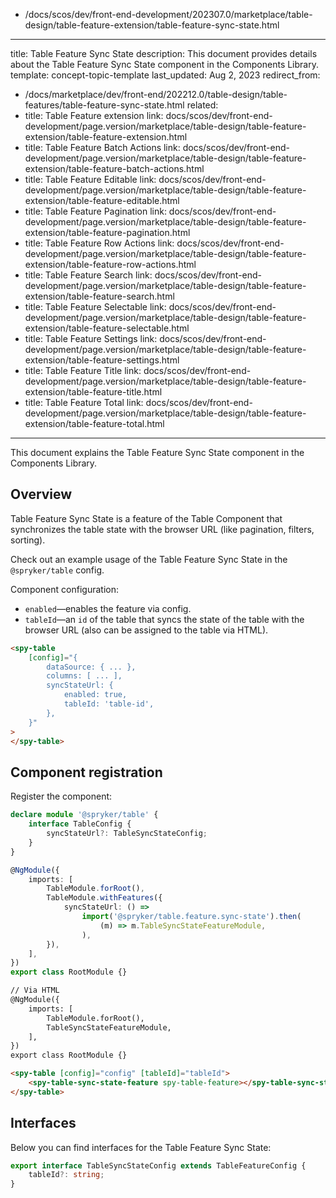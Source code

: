  - /docs/scos/dev/front-end-development/202307.0/marketplace/table-design/table-feature-extension/table-feature-sync-state.html
---
title: Table Feature Sync State
description: This document provides details about the Table Feature Sync State component in the Components Library.
template: concept-topic-template
last_updated: Aug 2, 2023
redirect_from:
  - /docs/marketplace/dev/front-end/202212.0/table-design/table-features/table-feature-sync-state.html
related:
  - title: Table Feature extension
    link: docs/scos/dev/front-end-development/page.version/marketplace/table-design/table-feature-extension/table-feature-extension.html
  - title: Table Feature Batch Actions
    link: docs/scos/dev/front-end-development/page.version/marketplace/table-design/table-feature-extension/table-feature-batch-actions.html
  - title: Table Feature Editable
    link: docs/scos/dev/front-end-development/page.version/marketplace/table-design/table-feature-extension/table-feature-editable.html
  - title: Table Feature Pagination
    link: docs/scos/dev/front-end-development/page.version/marketplace/table-design/table-feature-extension/table-feature-pagination.html
  - title: Table Feature Row Actions
    link: docs/scos/dev/front-end-development/page.version/marketplace/table-design/table-feature-extension/table-feature-row-actions.html
  - title: Table Feature Search
    link: docs/scos/dev/front-end-development/page.version/marketplace/table-design/table-feature-extension/table-feature-search.html
  - title: Table Feature Selectable
    link: docs/scos/dev/front-end-development/page.version/marketplace/table-design/table-feature-extension/table-feature-selectable.html
  - title: Table Feature Settings
    link: docs/scos/dev/front-end-development/page.version/marketplace/table-design/table-feature-extension/table-feature-settings.html
  - title: Table Feature Title
    link: docs/scos/dev/front-end-development/page.version/marketplace/table-design/table-feature-extension/table-feature-title.html
  - title: Table Feature Total
    link: docs/scos/dev/front-end-development/page.version/marketplace/table-design/table-feature-extension/table-feature-total.html
---

This document explains the Table Feature Sync State component in the Components Library.

## Overview

Table Feature Sync State is a feature of the Table Component that synchronizes the table state with the browser URL (like pagination, filters, sorting).

Check out an example usage of the Table Feature Sync State in the `@spryker/table` config.

Component configuration:

- `enabled`—enables the feature via config.   
- `tableId`—an `id` of the table that syncs the state of the table with the browser URL (also can be assigned to the table via HTML).  

```html
<spy-table
    [config]="{
        dataSource: { ... },
        columns: [ ... ],
        syncStateUrl: {
            enabled: true,
            tableId: 'table-id',
        },                                                                                           
    }"
>
</spy-table>
```

## Component registration

Register the component:

```ts
declare module '@spryker/table' {
    interface TableConfig {
        syncStateUrl?: TableSyncStateConfig;
    }
}

@NgModule({
    imports: [
        TableModule.forRoot(),
        TableModule.withFeatures({
            syncStateUrl: () =>
                import('@spryker/table.feature.sync-state').then(
                    (m) => m.TableSyncStateFeatureModule,
                ),
        }),
    ],
})
export class RootModule {}
```

```html
// Via HTML
@NgModule({
    imports: [
        TableModule.forRoot(),
        TableSyncStateFeatureModule,
    ],
})
export class RootModule {}

<spy-table [config]="config" [tableId]="tableId">
    <spy-table-sync-state-feature spy-table-feature></spy-table-sync-state-feature>
</spy-table>
```

## Interfaces

Below you can find interfaces for the Table Feature Sync State:

```ts
export interface TableSyncStateConfig extends TableFeatureConfig {
    tableId?: string;
}
```
